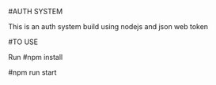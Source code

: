 #AUTH SYSTEM

This is an auth system build using nodejs and json web token

#TO USE

Run #npm install

#npm run start
